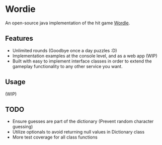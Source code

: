 # Wordie
An open-source java implementation of the hit game [Wordle](https://www.powerlanguage.co.uk/wordle/).
## Features
- Unlimited rounds (Goodbye once a day puzzles :D)
- Implementation examples at the console level, and as a web app (WIP)
- Built with easy to implement interface classes in order to extend the gameplay functionality to any other service you want. 
## Usage
(WIP)

## TODO
- Ensure guesses are part of the dictionary (Prevent random character guessing)
- Utilize optionals to avoid returning null values in Dictionary class
- More test coverage for all class functions